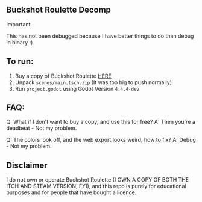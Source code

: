 Buckshot Roulette Decomp
---

> [!IMPORTANT]
> This has not been debugged because I have better things to do than debug in binary :)

## To run:
  1. Buy a copy of Buckshot Roulette [HERE](https://mikeklubnika.itch.io/buckshot-roulette)
  2. Unpack ```scenes/main.tscn.zip``` (It was too big to push normally)
  3. Run ```project.godot``` using Godot Version ```4.4.4-dev```

## FAQ:
  Q: What if I don't want to buy a copy, and use this for free?
    A: Then you're a deadbeat - Not my problem.

  Q: The colors look off, and the web export looks weird, how to fix?
    A: Debug - Not my problem.
  


Disclaimer
---
I do not own or operate Buckshot Roulette (I OWN A COPY OF BOTH THE ITCH AND STEAM VERSION, FYI), and this repo is purely for educational purposes and for people that have bought a licence.
